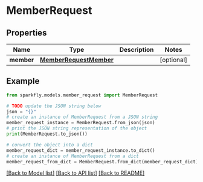 # MemberRequest


## Properties

Name | Type | Description | Notes
------------ | ------------- | ------------- | -------------
**member** | [**MemberRequestMember**](MemberRequestMember.md) |  | [optional] 

## Example

```python
from sparkfly.models.member_request import MemberRequest

# TODO update the JSON string below
json = "{}"
# create an instance of MemberRequest from a JSON string
member_request_instance = MemberRequest.from_json(json)
# print the JSON string representation of the object
print(MemberRequest.to_json())

# convert the object into a dict
member_request_dict = member_request_instance.to_dict()
# create an instance of MemberRequest from a dict
member_request_from_dict = MemberRequest.from_dict(member_request_dict)
```
[[Back to Model list]](../README.md#documentation-for-models) [[Back to API list]](../README.md#documentation-for-api-endpoints) [[Back to README]](../README.md)



